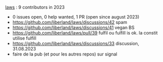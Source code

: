 [laws](https://github.com/liberland/laws)  :   9 contributors in 2023

* 0 issues open, 0 help wanted, 1 PR (open since august 2023)
* https://github.com/liberland/laws/discussions/42 spam
* https://github.com/liberland/laws/discussions/41 vegan BS
* https://github.com/liberland/laws/pull/39 fulfil ou fulfill is ok. la constit utilise fulfill
* https://github.com/liberland/laws/discussions/33 discussion, 31.08.2023
* faire de la pub (et pour les autres repos) sur signal

<br>

